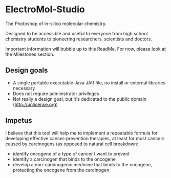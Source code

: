 ElectroMol-Studio
=================

The Photoshop of in-silico molecular chemistry.

Designed to be accessible and useful to everyone from high school chemistry students to pioneering researchers, scientists and doctors.

Important information will bubble up to this ReadMe. For now, please look at the Milestones section.

Design goals
------------
* A single portable executable Java JAR file, no install or external libraries necessary
* Does not require administrator privileges
* Not really a design goal, but it's dedicated to the public domain (http://unlicense.org)

Impetus
-------
I believe that this tool will help me to implement a repeatable formula for developing effective cancer-prevention therapies, at least for most cancers caused by carcinogens (as opposed to natural cell breakdown:
* identify oncogene of a type of cancer I want to prevent
* identify a carcinogen that binds to the oncogene
* develop a non-carcinogenic medicine that binds to the oncogene, protecting the oncogene from the carcinogen
